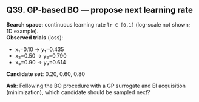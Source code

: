 ## Q39. GP-based BO — propose next learning rate
**Search space**: continuous learning rate `lr ∈ [0,1]` (log-scale not shown; 1D example).  
**Observed trials** (loss):  
- x₁=0.10 → y₁=0.435  
- x₂=0.50 → y₂=0.790  
- x₃=0.90 → y₃=0.614  

**Candidate set**: 0.20, 0.60, 0.80

**Ask**: Following the BO procedure with a GP surrogate and EI acquisition (minimization), which candidate should be sampled next?